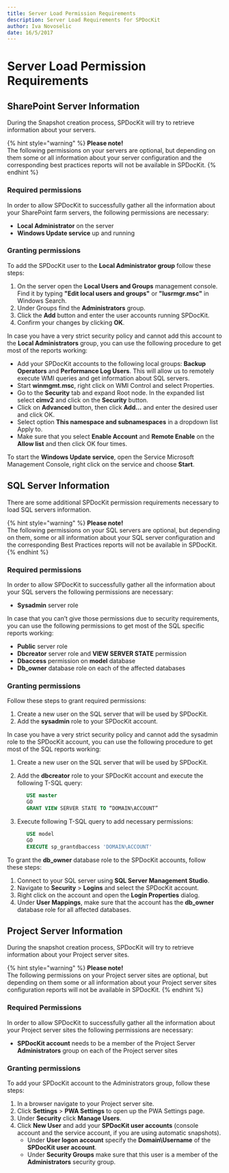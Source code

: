 ```yaml
---
title: Server Load Permission Requirements
description: Server Load Requirements for SPDocKit
author: Iva Novoselic
date: 16/5/2017
---
```


# Server Load Permission Requirements

## SharePoint Server Information

During the Snapshot creation process, SPDocKit will try to retrieve information about your servers.

{% hint style="warning" %}
**Please note!**  
The following permissions on your servers are optional, but depending on them some or all information about your server configuration and the corresponding best practices reports will not be available in SPDocKit.
{% endhint %}

### Required permissions

In order to allow SPDocKit to successfully gather all the information about your SharePoint farm servers, the following permissions are necessary:

* **Local Administrator** on the server
* **Windows Update service** up and running

### Granting permissions

To add the SPDocKit user to the **Local Administrator group** follow these steps:

1. On the server open the **Local Users and Groups** management console. Find it by typing **"Edit local users and groups"** or **"lusrmgr.msc"** in Windows Search.
2. Under Groups find the **Administrators** group.
3. Click the **Add** button and enter the user accounts running SPDocKit.
4. Confirm your changes by clicking **OK**.

In case you have a very strict security policy and cannot add this account to the **Local Administrators** group, you can use the following procedure to get most of the reports working:

* Add your SPDocKit accounts to the following local groups: **Backup Operators** and **Performance Log Users**. This will allow us to remotely execute WMI queries and get information about SQL servers.
* Start **winmgmt.msc**, right click on WMI Control and select Properties.
* Go to the **Security** tab and expand Root node. In the expanded list select **cimv2** and click on the **Security** button.
* Click on **Advanced** button, then click **Add…** and enter the desired user and click OK.
* Select option **This namespace and subnamespaces** in a dropdown list Apply to.
* Make sure that you select **Enable Account** and **Remote Enable** on the **Allow list** and then click OK four times.

To start the **Windows Update service**, open the Service Microsoft Management Console, right click on the service and choose **Start**.

## SQL Server Information

There are some additional SPDocKit permission requirements necessary to load SQL servers information.

{% hint style="warning" %}
**Please note!**  
The following permissions on your SQL servers are optional, but depending on them, some or all information about your SQL server configuration and the corresponding Best Practices reports will not be available in SPDocKit.
{% endhint %}

### Required permissions

In order to allow SPDocKit to successfully gather all the information about your SQL servers the following permissions are necessary:

* **Sysadmin** server role

In case that you can’t give those permissions due to security requirements, you can use the following permissions to get most of the SQL specific reports working:

* **Public** server role
* **Dbcreator** server role and **VIEW SERVER STATE** permission
* **Dbaccess** permission on **model** database
* **Db\_owner** database role on each of the affected databases

### Granting permissions

Follow these steps to grant required permissions:

1. Create a new user on the SQL server that will be used by SPDocKit.
2. Add the **sysadmin** role to your SPDocKit account.

In case you have a very strict security policy and cannot add the sysadmin role to the SPDocKit account, you can use the following procedure to get most of the SQL reports working:

1. Create a new user on the SQL server that will be used by SPDocKit.
2. Add the **dbcreator** role to your SPDocKit account and execute the following T-SQL query:

   ```sql
      USE master  
      GO  
      GRANT VIEW SERVER STATE TO “DOMAIN\ACCOUNT”
   ```

3. Execute following T-SQL query to add necessary permissions:

   ```sql
      USE model  
      GO  
      EXECUTE sp_grantdbaccess 'DOMAIN\ACCOUNT'
   ```

To grant the **db\_owner** database role to the SPDocKit accounts, follow these steps:

1. Connect to your SQL server using **SQL Server Management Studio**.
2. Navigate to **Security** &gt; **Logins** and select the SPDocKit account.
3. Right click on the account and open the **Login Properties** dialog.
4. Under **User Mappings**, make sure that the account has the **db\_owner** database role for all affected databases.

## Project Server Information

During the snapshot creation process, SPDocKit will try to retrieve information about your Project server sites. 

{% hint style="warning" %}
**Please note!**   
The following permissions on your Project server sites are optional, but depending on them some or all information about your Project server sites configuration reports will not be available in SPDocKit.
{% endhint %}

### Required Permissions

In order to allow SPDocKit to successfully gather all the information about your Project server sites the following permissions are necessary:

* **SPDocKit account** needs to be a member of the Project Server **Administrators** group on each of the Project server sites

### Granting permissions

To add your SPDocKit account to the Administrators group, follow these steps:

1. In a browser navigate to your Project server site.
2. Click **Settings** &gt; **PWA Settings** to open up the PWA Settings page.
3. Under **Security** click **Manage Users**.
4. Click **New User** and add your **SPDocKit user accounts** \(console account and the service account, if you are using automatic snapshots\).
   * Under **User logon account** specify the **Domain\Username** of the **SPDocKit user account**.
   * Under **Security Groups** make sure that this user is a member of the **Administrators** security group.

